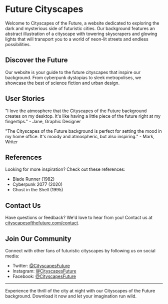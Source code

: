 <!--font:Inter-->

# Future Cityscapes

Welcome to Cityscapes of the Future, a website dedicated to exploring the dark and mysterious side of futuristic cities. Our background features an abstract illustration of a cityscape with towering skyscrapers and glowing lights that will transport you to a world of neon-lit streets and endless possibilities.

## Discover the Future

Our website is your guide to the future cityscapes that inspire our background. From cyberpunk dystopias to sleek metropolises, we showcase the best of science fiction and urban design.

## User Stories

"I love the atmosphere that the Cityscapes of the Future background creates on my desktop. It's like having a little piece of the future right at my fingertips." - Jane, Graphic Designer

"The Cityscapes of the Future background is perfect for setting the mood in my home office. It's moody and atmospheric, but also inspiring." - Mark, Writer

## References

Looking for more inspiration? Check out these references:

- Blade Runner (1982)
- Cyberpunk 2077 (2020)
- Ghost in the Shell (1995)

## Contact Us

Have questions or feedback? We'd love to hear from you! Contact us at [cityscapesofthefuture.com/contact](#contact). 

## Join Our Community

Connect with other fans of futuristic cityscapes by following us on social media:

- Twitter: [@CityscapesFuture](https://twitter.com/CityscapesFuture)
- Instagram: [@CityscapesFuture](https://www.instagram.com/cityscapesfuture/)
- Facebook: [@CityscapesFuture](https://www.facebook.com/CityscapesFuture/) 

---
Experience the thrill of the city at night with our Cityscapes of the Future background. Download it now and let your imagination run wild.

<!--

Write me content for website with wallpaper which alt text is:

"A wallpaper featuring an abstract illustration of a dark and futuristic cityscape, with glowing lights and skyscrapers."

The name/title of the page should not be 1:1 copy of the alt text but rather a real content of the website which is using this wallpaper.

- Use markdown format 
- Start with heading
- Heading should be short and concise
- The content should look like a real website 
- The website should not be about the wallpaper, wallpaper is just a related background
- Heading should be contain work "wallpaper" or "background"
- Include real sections like references, contact, user stories, etc. use things relevant to the page purpose.
- Feel free to use structure like headings, bullets, numbering, blockquotes, paragraphs, horizontal lines, etc.
- You can use formatting like bold or _italic_
- You can include UTF-8 emojis
- Links should be only #hash anchors (and you can refer to the document itself)
- Do not include images


---


# Dark City Nights - Futuristic Wallpaper Background

Welcome to Dark City Nights, a website dedicated to exploring the dark and mysterious side of futuristic cities. Our wallpaper background features an abstract illustration of a cityscape with towering skyscrapers and glowing lights that will transport you to a world of neon-lit streets and endless possibilities.

## Explore the City

Our website is your guide to the dark and futuristic cityscapes that inspire our wallpaper background. From cyberpunk dystopias to sleek metropolises, we showcase the best of science fiction and urban design.

## User Stories

"I love using the Dark City Nights wallpaper as my desktop background. It's like having a little piece of the future right at my fingertips." - Jane, Graphic Designer

"The Dark City Nights wallpaper is perfect for setting the mood in my home office. It's moody and atmospheric, but also inspiring." - Mark, Writer

## References

Looking for more inspiration? Check out these references:

- Blade Runner (1982)
- Cyberpunk 2077 (2020)
- Ghost in the Shell (1995)

## Contact Us

Have questions or feedback? We'd love to hear from you! Contact us at [darkcitynights.com/contact](#contact). 

## Join Our Community

Connect with other fans of futuristic cityscapes by following us on social media:

- Twitter: [@DarkCityNights](https://twitter.com/DarkCityNights)
- Instagram: [@DarkCityNights](https://www.instagram.com/darkcitynights/)
- Facebook: [@DarkCityNights](https://www.facebook.com/DarkCityNights/) 

---
Experience the thrill of the city at night with our Dark City Nights wallpaper background. Download it now and let your imagination run wild.


---


Heading should not include word "wallpaper". The website should not be about the wallpaper itself, wallpaper is just a related background, rewrite whole content.


---


# Cityscapes of the Future - Explore the Neon-Lit Metropolises

Welcome to Cityscapes of the Future, a website dedicated to exploring the dark and mysterious side of futuristic cities. Our background features an abstract illustration of a cityscape with towering skyscrapers and glowing lights that will transport you to a world of neon-lit streets and endless possibilities.

## Discover the Future

Our website is your guide to the future cityscapes that inspire our background. From cyberpunk dystopias to sleek metropolises, we showcase the best of science fiction and urban design.

## User Stories

"I love the atmosphere that the Cityscapes of the Future background creates on my desktop. It's like having a little piece of the future right at my fingertips." - Jane, Graphic Designer

"The Cityscapes of the Future background is perfect for setting the mood in my home office. It's moody and atmospheric, but also inspiring." - Mark, Writer

## References

Looking for more inspiration? Check out these references:

- Blade Runner (1982)
- Cyberpunk 2077 (2020)
- Ghost in the Shell (1995)

## Contact Us

Have questions or feedback? We'd love to hear from you! Contact us at [cityscapesofthefuture.com/contact](#contact). 

## Join Our Community

Connect with other fans of futuristic cityscapes by following us on social media:

- Twitter: [@CityscapesFuture](https://twitter.com/CityscapesFuture)
- Instagram: [@CityscapesFuture](https://www.instagram.com/cityscapesfuture/)
- Facebook: [@CityscapesFuture](https://www.facebook.com/CityscapesFuture/) 

---
Experience the thrill of the city at night with our Cityscapes of the Future background. Download it now and let your imagination run wild.

-->

